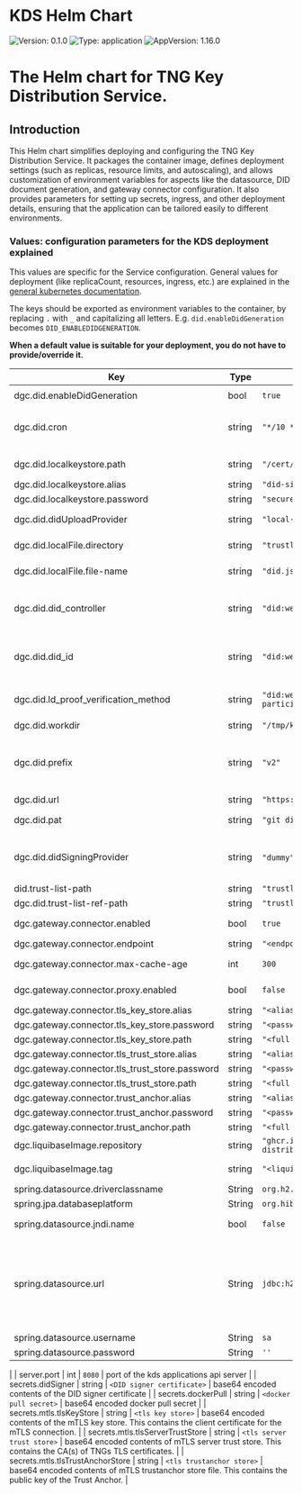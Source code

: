 
# KDS Helm Chart

![Version: 0.1.0](https://img.shields.io/badge/Version-0.1.0-informational?style=flat-square) ![Type: application](https://img.shields.io/badge/Type-application-informational?style=flat-square) ![AppVersion: 1.16.0](https://img.shields.io/badge/AppVersion-1.16.0-informational?style=flat-square)

# The Helm chart for TNG Key Distribution Service.
## Introduction
This Helm chart simplifies deploying and configuring the TNG Key Distribution Service. It packages the container image, defines deployment settings (such as replicas, resource limits, and autoscaling), and allows customization of environment variables for aspects like the datasource, DID document generation, and gateway connector configuration. It also provides parameters for setting up secrets, ingress, and other deployment details, ensuring that the application can be tailored easily to different environments.


### Values: configuration parameters for the KDS deployment explained
This values are specific for the Service configuration. General values for deployment (like replicaCount, resources, ingress, etc.) are explained in the [general kubernetes documentation](https://kubernetes.io/docs/home/).

The keys should be exported as environment variables to the container, by replacing `.` with `_` and capitalizing all letters. E.g. `did.enableDidGeneration` becomes `DID_ENABLEDIDGENERATION`.  

**When a default value is suitable for your deployment, you do not have to provide/override it.**

| Key                                            | Type   | Default                                                                                                 | Description                                                                                                                                                                                                                                                                                                                                                                                                                                                         |
|------------------------------------------------|--------|---------------------------------------------------------------------------------------------------------|---------------------------------------------------------------------------------------------------------------------------------------------------------------------------------------------------------------------------------------------------------------------------------------------------------------------------------------------------------------------------------------------------------------------------------------------------------------------|
                                                                  |
| dgc.did.enableDidGeneration                    | bool   | `true`                                                                                                  | Shall the did documents be generated                                                                                                                                                                                                                                                                                                                                                                                                                                |
| dgc.did.cron                                   | string | `"*/10 * * * * *"`                                                                                      | Spring cronjob configuration, how often shall the did files be generated (cf: https://docs.spring.io/spring-framework/reference/integration/scheduling.html#scheduling-cron-expression)                                                                                                                                                                                                                                                                             |
| dgc.did.localkeystore.path                     | string | `"/cert/did-signer.p12"`                                                                                | The directory where the did-signer keystore is located within the container.                                                                                                                                                                                                                                                                                                                                                                                        |
| dgc.did.localkeystore.alias                    | string | `"did-signer"`                                                                                          | The alias of the private key in the did-signer keystore                                                                                                                                                                                                                                                                                                                                                                                                             |
| dgc.did.localkeystore.password                 | string | `"secure-password"`                                                                                     | The password to open the did-signer keystore.                                                                                                                                                                                                                                                                                                                                                                                                                       |
| dgc.did.didUploadProvider                      | string | `"local-file" \| "dummy"`                                                                               | Upload provider for Did document, currently local-file: git upload, dummy: for unit tests                                                                                                                                                                                                                                                                                                                                                                           |
| dgc.did.localFile.directory                    | string | `"trustlist"`                                                                                           | If upload provider is local-file: root directory of the generated file(s) in local file-system                                                                                                                                                                                                                                                                                                                                                                      |
| dgc.did.localFile.file-name                    | string | `"did.json"`                                                                                            | If upload provider is local-file: file-name of the generated file(s) in local file-system                                                                                                                                                                                                                                                                                                                                                                           |
| dgc.did.did_controller                         | string | `"did:web:tng-cdn-dev.who.int:v2"`                                                                      | The controller that is generating the did.json / controlling its contents. This value must correspond with the url where the documents are finally stored, otherwise the did resolution will not work                                                                                                                                                                                                                                                               |
| dgc.did.did_id                                 | string | `"did:web:tng-cdn-dev.who.int:v2"`                                                                      | The prefix/document root for the trustlist in DID Web notation (example resolves to https://tng-cdn.dev.who.int/v2/did.json) This value must correspond with the url where the documents are finally stored, otherwise the did resolution will not work                                                                                                                                                                                                             |
| dgc.did.ld_proof_verification_method           | string | `"did:web:raw.githubusercontent.com:WorldHealthOrganization:tng-participants-dev:main:WHO:signing:DID"` | Verification Method of the DID Signer. Usually a did-web link to a did.json containing the public key material that was used to sign this DID                                                                                                                                                                                                                                                                                                                       |
| dgc.did.workdir                                | string | `"/tmp/kdsgituploader"`                                                                                 | local folder used for checkout and update git repository                                                                                                                                                                                                                                                                                                                                                                                                            |
| dgc.did.prefix                                 | string | `"v2"`                                                                                                  | prefix used as root folder name for generated files. The trustlist exported as DIDs is considered to be the version 2 (v2) of the trustlist spec (https://worldhealthorganization.github.io/smart-trust/concepts_did_gdhcn.html#did-trustlist-v2)                                                                                                                                                                                                                   |
| dgc.did.url                                    | string | `"https://github.com/WorldHealthOrganization/tng-cdn-dev"`                                              | the git repository to work in                                                                                                                                                                                                                                                                                                                                                                                                                                       |
| dgc.did.pat                                    | string | `"git did pat by secret tng-bot-dev"`                                                                   | the personal access token of the technical user that has permission to write to the repository                                                                                                                                                                                                                                                                                                                                                                      |
| dgc.did.didSigningProvider                     | string | `"dummy"`, `"local-keystore"` for configured private key                                                | signing provider to be used to sign the did documents (proof section). dummy can be used for dev. "local-keystore"` should be used with configured private key in keystore. (see: How to setup signing material for DID Signing in [certs documentation](../../../../../certs/PlaceYourGatewayAccessKeysHere.md)                                                                                                                                                    |
| did.trust-list-path                            | string | `"trustlist"`                                                                                           | path that contains DID documents of trustlist                                                                                                                                                                                                                                                                                                                                                                                                                       |
| dgc.did.trust-list-ref-path                    | string | `"trustlist-ref"`                                                                                       | path that contains DID documents with references only                                                                                                                                                                                                                                                                                                                                                                                                               |
| dgc.gateway.connector.enabled                  | bool   | `true`                                                                                                  | This switch enables/disables the download of key material from the TNG. (For local unit testing purposes only)                                                                                                                                                                                                                                                                                                                                                      |
| dgc.gateway.connector.endpoint                 | string | `"<endpoint of the tng>"`                                                                               | Url of the TNG                                                                                                                                                                                                                                                                                                                                                                                                                                                      |
| dgc.gateway.connector.max-cache-age            | int    | `300`                                                                                                   | Timespan in sec. after which the key material is updated from the gateway.                                                                                                                                                                                                                                                                                                                                                                                          |
| dgc.gateway.connector.proxy.enabled            | bool   | `false`                                                                                                 | Used for development, when your machine needs a proxy to access _tng.who.int_                                                                                                                                                                                                                                                                                                                                                                                       |
| dgc.gateway.connector.tls_key_store.alias      | string | `"<alias of the cert in keystore>"`                                                                     | KDS application accesses the cert via its alias                                                                                                                                                                                                                                                                                                                                                                                                                     |
| dgc.gateway.connector.tls_key_store.password   | string | `"<password to open keystore>"`                                                                         |                                                                                                                                                                                                                                                                                                                                                                                                                                                                     |
| dgc.gateway.connector.tls_key_store.path       | string | `"<full path of the keystore file>"`                                                                    |                                                                                                                                                                                                                                                                                                                                                                                                                                                                     |
| dgc.gateway.connector.tls_trust_store.alias    | string | `"<alias of the cert in truststore>"`                                                                   | KDS application accesses the cert via its alias                                                                                                                                                                                                                                                                                                                                                                                                                     |
| dgc.gateway.connector.tls_trust_store.password | string | `"<password to open truststore>"`                                                                       |                                                                                                                                                                                                                                                                                                                                                                                                                                                                     |
| dgc.gateway.connector.tls_trust_store.path     | string | `"<full pathname of the truststore file>"`                                                              |                                                                                                                                                                                                                                                                                                                                                                                                                                                                     |
| dgc.gateway.connector.trust_anchor.alias       | string | `"<alias of the trust_anchor chert>"`                                                                   | tng application access the cert via its alias                                                                                                                                                                                                                                                                                                                                                                                                                       |
| dgc.gateway.connector.trust_anchor.password    | string | `"<password to open trust_anchor_store>"`                                                               |                                                                                                                                                                                                                                                                                                                                                                                                                                                                     |
| dgc.gateway.connector.trust_anchor.path        | string | `"<full path of the trust_anchor_store>"`                                                               |                                                                                                                                                                                                                                                                                                                                                                                                                                                                     |
| dgc.liquibaseImage.repository                  | string | `"ghcr.io/worldhealthorganization/tng-key-distribution/tng-key-distribution-initcontainer"`             |                                                                                                                                                                                                                                                                                                                                                                                                                                                                     |
| dgc.liquibaseImage.tag                         | string | `"<liquibase-image-tag>"`                                                                               | version of the initcontainer image to be used, the tag is the same as for _image.tag_                                                                                                                                                                                                                                                                                                                                                                               |
| spring.datasource.driverclassname              | String | `org.h2.Driver`                                                                                         | The JDBC driver class                                                                                                                                                                                                                                                                                                                                                                                                                                               |
| spring.jpa.databaseplatform                    | String | `org.hibernate.dialect.H2Dialect`                                                                       | The Hibernate dialect                                                                                                                                                                                                                                                                                                                                                                                                                                               |
| spring.datasource.jndi.name                    | bool   | `false`                                                                                                 | Is the database driver url exposed to the Java Naming and Directory interface                                                                                                                                                                                                                                                                                                                                                                                       |
| spring.datasource.url                          | String | `jdbc:h2:mem:dgc;DB_CLOSE_ON_EXIT=FALSE;DB_CLOSE_DELAY=-1;`                                             | The JDBC URL for the database connection. Normally the storage does not need to be persistent, so the h2 in-memory db can be used. When you want a persistent storage, then adapt this URL with a db of you choice - currently there is an additional postgreSQL Driver compiled into the docker image, that could be used by only changing the DB URL. For additional Drivers you have to add further dependencies to the application's POM file and recompile it. |
| spring.datasource.username                     | String | `sa`                                                                                                    | The username for the database connection                                                                                                                                                                                                                                                                                                                                                                                                                            |
| spring.datasource.password                     | String | `''`                                                                                                    | The password for the database connection                                                                                                                                                                                                                                                                                                                                                                                                                            |
|
| server.port                                    | int    | `8080`                                                                                                  | port of the kds applications api server                                                                                                                                                                                                                                                                                                                                                                                                                             |
| secrets.didSigner                              | string | `<DID signer certificate>`                                                                              | base64 encoded contents of the DID signer certificate                                                                                                                                                                                                                                                                                                                                                                                                               |
| secrets.dockerPull                             | string | `<docker pull secret>`                                                                                  | base64 encoded docker pull secret                                                                                                                                                                                                                                                                                                                                                                                                                                   |
| secrets.mtls.tlsKeyStore                       | string | `<tls key store>`                                                                                       | base64 encoded contents of the mTLS key store. This contains the client certificate for the mTLS connection.                                                                                                                                                                                                                                                                                                                                                        |
| secrets.mtls.tlsServerTrustStore               | string | `<tls server trust store>`                                                                              | base64 encoded contents of mTLS server trust store. This contains the CA(s) of TNGs TLS certificates.                                                                                                                                                                                                                                                                                                                                                               |
| secrets.mtls.tlsTrustAnchorStore               | string | `<tls trustanchor store>`                                                                               | base64 encoded contents of mTLS trustanchor store file. This contains the public key of the Trust Anchor.                                                                                                                                                                                                                                                                                                                                                           |
